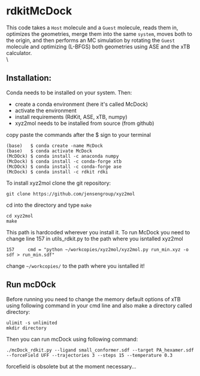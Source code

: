 # rdkitMcDock

This code takes a `Host` molecule and a `Guest` molecule, reads them in, optimizes the geometries, merge them into the same `system`, moves both to the origin, and then performs
an MC simulation by rotating the `Guest` molecule and optimizing (L-BFGS) both geometries using ASE and the xTB calculator.\
\
## Installation:
Conda needs to be installed on your system. Then:

- create a conda environment (here it's called McDock)
- activate the environment
- install requirements (RdKit, ASE, xTB, numpy)
- xyz2mol needs to be installed from source (from github)

copy paste the commands after the $ sign to your terminal

```
(base)   $ conda create -name McDock
(base)   $ conda activate McDock
(McDOck) $ conda install -c anaconda numpy
(McDock) $ conda install -c conda-forge xtb
(McDOck) $ conda install -c conda-forge ase
(McDock) $ conda install -c rdkit rdki
```
To install xyz2mol clone the git repository:
```
git clone https://github.com/jensengroup/xyz2mol
```
cd into the directory and type `make`
```
cd xyz2mol
make
```
This path is hardcoded wherever you install it. To run McDock you need to change line 157 in utils_rdkit.py to the path where you isntalled xyz2mol
```
157     cmd = "python ~/workcopies/xyz2mol/xyz2mol.py run_min.xyz -o sdf > run_min.sdf"
```
change `~/workcopies/` to the path where you isntalled it!

## Run mcDOck
Before running you need to change the memory default options of xTB using following command in your cmd line and also make a directory called directory:
```
ulimit -s unlimited
mkdir directory
```
Then you can run mcDock using following command:
```
./mcDock_rdkit.py --ligand small_conformer.sdf --target PA_hexamer.sdf  --forceField UFF --trajectories 3 --steps 15 --temperature 0.3
```
forcefield is obsolete but at the moment necessary...
